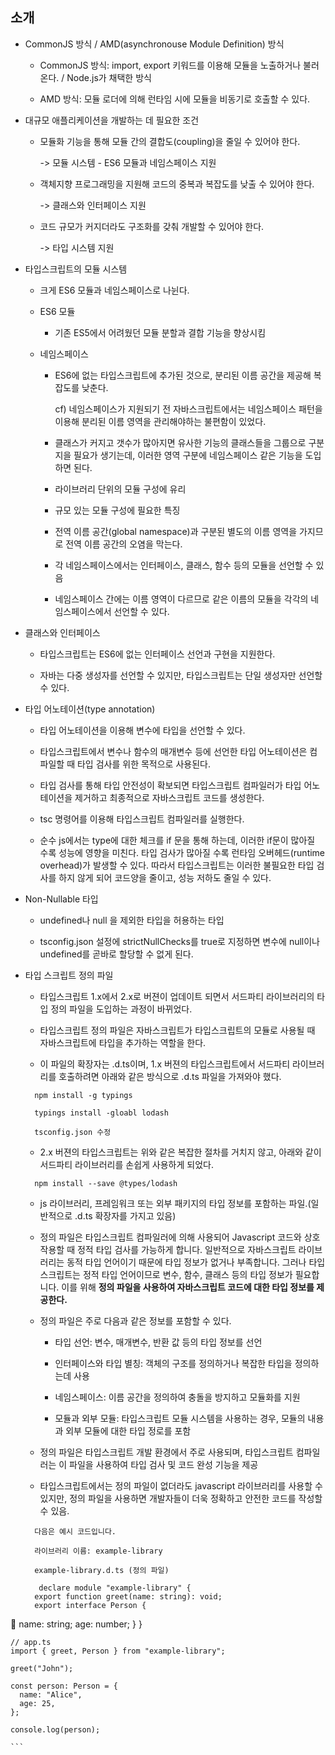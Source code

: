 ## 소개

  * CommonJS 방식 / AMD(asynchronouse Module Definition) 방식

    - CommonJS 방식: import, export 키워드를 이용해 모듈을 노출하거나 불러온다. / Node.js가 채택한 방식

    - AMD 방식: 모듈 로더에 의해 런타임 시에 모듈을 비동기로 호출할 수 있다.


  * 대규모 애플리케이션을 개발하는 데 필요한 조건

    - 모듈화 기능을 통해 모듈 간의 결합도(coupling)을 줄일 수 있어야 한다.

      -> 모듈 시스템 - ES6 모듈과 네임스페이스 지원

    - 객체지향 프로그래밍을 지원해 코드의 중복과 복잡도를 낮출 수 있어야 한다.

      -> 클래스와 인터페이스 지원

    - 코드 규모가 커지더라도 구조화를 갖춰 개발할 수 있어야 한다.

      -> 타입 시스템 지원

  
  * 타입스크립트의 모듈 시스템

    - 크게 ES6 모듈과 네임스페이스로 나뉜다.

    * ES6 모듈
      
      - 기존 ES5에서 어려웠던 모듈 분할과 결합 기능을 향상시킴

    * 네임스페이스

      - ES6에 없는 타입스크립트에 추가된 것으로, 분리된 이름 공간을 제공해 복잡도를 낮춘다. 

        cf) 네임스페이스가 지원되기 전 자바스크립트에서는 네임스페이스 패턴을 이용해 분리된 이름 영역을 관리해야하는 불편함이 있었다.

      - 클래스가 커지고 갯수가 많아지면 유사한 기능의 클래스들을 그룹으로 구분 지을 필요가 생기는데, 이러한 영역 구분에 네임스페이스 같은 기능을 도입하면 된다.

      - 라이브러리 단위의 모듈 구성에 유리

      - 규모 있는 모듈 구성에 필요한 특징

      - 전역 이름 공간(global namespace)과 구분된 별도의 이름 영역을 가지므로 전역 이름 공간의 오염을 막는다.

      - 각 네임스페이스에서는 인터페이스, 클래스, 함수 등의 모듈을 선언할 수 있음

      - 네임스페이스 간에는 이름 영역이 다르므로 같은 이름의 모듈을 각각의 네임스페이스에서 선언할 수 있다.

  
  * 클래스와 인터페이스

    - 타입스크립트는 ES6에 없는 인터페이스 선언과 구현을 지원한다.

    - 자바는 다중 생성자를 선언할 수 있지만, 타입스크립트는 단일 생성자만 선언할 수 있다.

  
  * 타입 어노테이션(type annotation)
    
    - 타입 어노테이션을 이용해 변수에 타입을 선언할 수 있다.

    - 타입스크립트에서 변수나 함수의 매개변수 등에 선언한 타입 어노테이션은 컴파일할 때 타입 검사를 위한 목적으로 사용된다.

    - 타입 검사를 통해 타입 안전성이 확보되면 타입스크립트 컴파일러가 타입 어노테이션을 제거하고 최종적으로 자바스크립트 코드를 생성한다.

    - tsc 명령어를 이용해 타입스크립트 컴파일러를 실행한다.

    - 순수 js에서는 type에 대한 체크를 if 문을 통해 하는데, 이러한 if문이 많아질 수록 성능에 영향을 미친다. 타입 검사가 많아질 수록 런타임 오버헤드(runtime overhead)가 발생할 수 있다. 따라서 타입스크립트는 이러한 불필요한 타입 검사를 하지 않게 되어 코드양을 줄이고, 성능 저하도 줄일 수 있다.


  * Non-Nullable 타입

    - undefined나 null 을 제외한 타입을 허용하는 타입

    - tsconfig.json 설정에 strictNullChecks를 true로 지정하면 변수에 null이나 undefined를 곧바로 할당할 수 없게 된다.


  * 타입 스크립트 정의 파일

    - 타입스크립트 1.x에서 2.x로 버젼이 업데이트 되면서 서드파티 라이브러리의 타입 정의 파일을 도입하는 과정이 바뀌었다.

    - 타입스크립트 정의 파일은 자바스크립트가 타입스크립트의 모듈로 사용될 때 자바스크립트에 타입을 추가하는 역할을 한다.

    - 이 파일의 확장자는 .d.ts이며, 1.x 버젼의 타입스크립트에서 서드파티 라이브러리를 호출하려면 아래와 같은 방식으로 .d.ts 파일을 가져와야 했다.

    ```
      npm install -g typings

      typings install -gloabl lodash

      tsconfig.json 수정
    ```

    - 2.x 버젼의 타입스크립트는 위와 같은 복잡한 절차를 거치지 않고, 아래와 같이 서드파티 라이브러리를 손쉽게 사용하게 되었다.

    ```
      npm install --save @types/lodash
    ```
    
    - js 라이브러리, 프레임워크 또는 외부 패키지의 타입 정보를 포함하는 파일.(일반적으로 .d.ts 확장자를 가지고 있음)

    - 정의 파일은 타입스크립트 컴파일러에 의해 사용되어 Javascript 코드와 상호 작용할 때 정적 타입 검사를 가능하게 합니다. 일반적으로 자바스크립트 라이브러리는 동적 타입 언어이기 때문에 타입 정보가 없거나 부족합니다. 그러나 타입스크립트는 정적 타입 언어이므로 변수, 함수, 클래스 등의 타입 정보가 필요합니다. 이를 위해 <b>정의 파일을 사용하여 자바스크립트 코드에 대한 타입 정보를 제공한다.</b>

    - 정의 파일은 주로 다음과 같은 정보를 포함할 수 있다.

      - 타입 선언: 변수, 매개변수, 반환 값 등의 타입 정보를 선언

      - 인터페이스와 타입 별칭: 객체의 구조를 정의하거나 복잡한 타입을 정의하는데 사용

      - 네임스페이스: 이름 공간을 정의하여 충돌을 방지하고 모듈화를 지원

      - 모듈과 외부 모듈: 타입스크립트 모듈 시스템을 사용하는 경우, 모듈의 내용과 외부 모듈에 대한 타입 정로를 포함

    - 정의 파일은 타입스크립트 개발 환경에서 주로 사용되며, 타입스크립트 컴파일러는 이 파일을 사용하여 타입 검사 및 코드 완성 기능을 제공

    - 타입스크립트에서는 정의 파일이 없더라도 javascript 라이브러리를 사용할 수 있지만, 정의 파일을 사용하면 개발자들이 더욱 정확하고 안전한 코드를 작성할 수 있음.

    ```
      다음은 예시 코드입니다.

      라이브러리 이름: example-library

      example-library.d.ts (정의 파일)

       declare module "example-library" {
	  export function greet(name: string): void;
	  export interface Person {
	    name: string;
	    age: number;
	  }
	}

	
	// app.ts
	import { greet, Person } from "example-library";

	greet("John");

	const person: Person = {
	  name: "Alice",
	  age: 25,
	};

	console.log(person);

    ```
    

